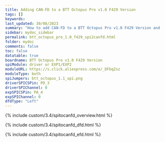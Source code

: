 ```yaml
---
title: Adding CAN-FD to a BTT Octopus Pro v1.0 F429 Version
tags: []
keywords: 
last_updated: 30/08/2023
summary: "How to add CAN-FD to a BTT Octopus Pro v1.0 F429 Version and connect a CAN-FD Toolboard"
sidebar: mydoc_sidebar
permalink: btt_octopus_pro_1.0_f429_spi2canfd.html
folder: mydoc
comments: false
toc: false
datatable: true
boardname: BTT Octopus Pro v1.0 F429 Version
spiModule: driver or EXP1/EXP2
moduleURL: https://s.click.aliexpress.com/e/_DFbqZsz
moduleType: both
spiJumpers: btt_octopus_1.1_spi.png
driverSPICSPin: PD_3
driverSPIChannel: 0
expSPICSPin: PA_4
expSPIChannel: 0
dfdType: "Left"
---
```


{% include custom/3.4/spitocanfd_overview.html %}

{% include custom/3.4/spitocanfd_dfd.html %}

{% include custom/3.4/spitocanfd_efd.html %}
